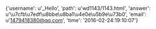{'username': u'_Hello', 'path': u'wd1143/1143.html', 'answer': u'\u7cfb\u7edf\u8bbe\u8ba1\u4e0e\u5b9e\u73b0', 'email': u'1479418380@qq.com', 'time': '2016-02-24:19:10:07'}